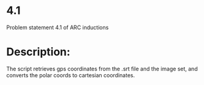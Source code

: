 # 4.1
Problem statement 4.1 of ARC inductions

# Description:

The script retrieves gps coordinates from the .srt file and the image set, and converts the polar coords to cartesian coordinates.
